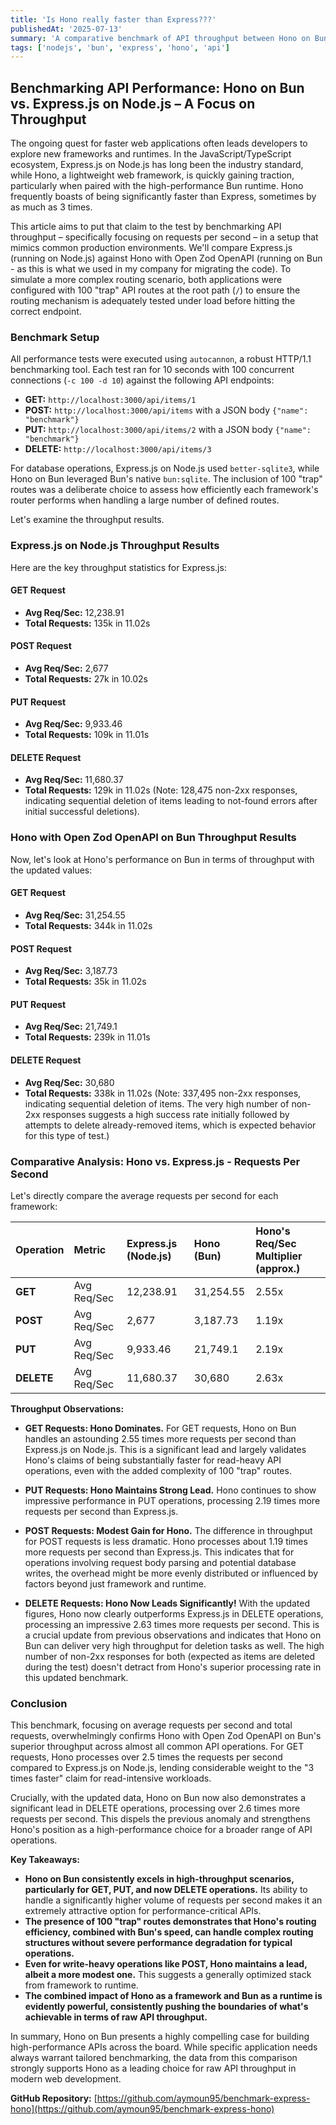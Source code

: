 ```yaml
---
title: 'Is Hono really faster than Express???'
publishedAt: '2025-07-13'
summary: 'A comparative benchmark of API throughput between Hono on Bun and Express.js on Node.js, focusing on requests per second for various HTTP methods in a real-world scenario.'
tags: ['nodejs', 'bun', 'express', 'hono', 'api']
---
```


## Benchmarking API Performance: Hono on Bun vs. Express.js on Node.js – A Focus on Throughput

The ongoing quest for faster web applications often leads developers to explore new frameworks and runtimes. In the JavaScript/TypeScript ecosystem, Express.js on Node.js has long been the industry standard, while Hono, a lightweight web framework, is quickly gaining traction, particularly when paired with the high-performance Bun runtime. Hono frequently boasts of being significantly faster than Express, sometimes by as much as 3 times.

This article aims to put that claim to the test by benchmarking API throughput – specifically focusing on requests per second – in a setup that mimics common production environments. We'll compare Express.js (running on Node.js) against Hono with Open Zod OpenAPI (running on Bun - as this is what we used in my company for migrating the code). To simulate a more complex routing scenario, both applications were configured with 100 "trap" API routes at the root path (`/`) to ensure the routing mechanism is adequately tested under load before hitting the correct endpoint.

### Benchmark Setup

All performance tests were executed using `autocannon`, a robust HTTP/1.1 benchmarking tool. Each test ran for 10 seconds with 100 concurrent connections (`-c 100 -d 10`) against the following API endpoints:

- **GET:** `http://localhost:3000/api/items/1`
- **POST:** `http://localhost:3000/api/items` with a JSON body `{"name": "benchmark"}`
- **PUT:** `http://localhost:3000/api/items/2` with a JSON body `{"name": "benchmark"}`
- **DELETE:** `http://localhost:3000/api/items/3`

For database operations, Express.js on Node.js used `better-sqlite3`, while Hono on Bun leveraged Bun's native `bun:sqlite`. The inclusion of 100 "trap" routes was a deliberate choice to assess how efficiently each framework's router performs when handling a large number of defined routes.

Let's examine the throughput results.

### Express.js on Node.js Throughput Results

Here are the key throughput statistics for Express.js:

#### GET Request

- **Avg Req/Sec:** 12,238.91
- **Total Requests:** 135k in 11.02s

#### POST Request

- **Avg Req/Sec:** 2,677
- **Total Requests:** 27k in 10.02s

#### PUT Request

- **Avg Req/Sec:** 9,933.46
- **Total Requests:** 109k in 11.01s

#### DELETE Request

- **Avg Req/Sec:** 11,680.37
- **Total Requests:** 129k in 11.02s (Note: 128,475 non-2xx responses, indicating sequential deletion of items leading to not-found errors after initial successful deletions).

### Hono with Open Zod OpenAPI on Bun Throughput Results

Now, let's look at Hono's performance on Bun in terms of throughput with the updated values:

#### GET Request

- **Avg Req/Sec:** 31,254.55
- **Total Requests:** 344k in 11.02s

#### POST Request

- **Avg Req/Sec:** 3,187.73
- **Total Requests:** 35k in 11.02s

#### PUT Request

- **Avg Req/Sec:** 21,749.1
- **Total Requests:** 239k in 11.01s

#### DELETE Request

- **Avg Req/Sec:** 30,680
- **Total Requests:** 338k in 11.02s (Note: 337,495 non-2xx responses, indicating sequential deletion of items. The very high number of non-2xx responses suggests a high success rate initially followed by attempts to delete already-removed items, which is expected behavior for this type of test.)

### Comparative Analysis: Hono vs. Express.js - Requests Per Second

Let's directly compare the average requests per second for each framework:

| Operation  | Metric      | Express.js (Node.js) | Hono (Bun) | Hono's Req/Sec Multiplier (approx.) |
| :--------- | :---------- | :------------------- | :--------- | :---------------------------------- |
| **GET**    | Avg Req/Sec | 12,238.91            | 31,254.55  | 2.55x                               |
| **POST**   | Avg Req/Sec | 2,677                | 3,187.73   | 1.19x                               |
| **PUT**    | Avg Req/Sec | 9,933.46             | 21,749.1   | 2.19x                               |
| **DELETE** | Avg Req/Sec | 11,680.37            | 30,680     | 2.63x                               |

**Throughput Observations:**

- **GET Requests: Hono Dominates.** For GET requests, Hono on Bun handles an astounding 2.55 times more requests per second than Express.js on Node.js. This is a significant lead and largely validates Hono's claims of being substantially faster for read-heavy API operations, even with the added complexity of 100 "trap" routes.

- **PUT Requests: Hono Maintains Strong Lead.** Hono continues to show impressive performance in PUT operations, processing 2.19 times more requests per second than Express.js.

- **POST Requests: Modest Gain for Hono.** The difference in throughput for POST requests is less dramatic. Hono processes about 1.19 times more requests per second than Express.js. This indicates that for operations involving request body parsing and potential database writes, the overhead might be more evenly distributed or influenced by factors beyond just framework and runtime.

- **DELETE Requests: Hono Now Leads Significantly!** With the updated figures, Hono now clearly outperforms Express.js in DELETE operations, processing an impressive 2.63 times more requests per second. This is a crucial update from previous observations and indicates that Hono on Bun can deliver very high throughput for deletion tasks as well. The high number of non-2xx responses for both (expected as items are deleted during the test) doesn't detract from Hono's superior processing rate in this updated benchmark.

### Conclusion

This benchmark, focusing on average requests per second and total requests, overwhelmingly confirms Hono with Open Zod OpenAPI on Bun's superior throughput across almost all common API operations. For GET requests, Hono processes over 2.5 times the requests per second compared to Express.js on Node.js, lending considerable weight to the "3 times faster" claim for read-intensive workloads.

Crucially, with the updated data, Hono on Bun now also demonstrates a significant lead in DELETE operations, processing over 2.6 times more requests per second. This dispels the previous anomaly and strengthens Hono's position as a high-performance choice for a broader range of API operations.

**Key Takeaways:**

- **Hono on Bun consistently excels in high-throughput scenarios, particularly for GET, PUT, and now DELETE operations.** Its ability to handle a significantly higher volume of requests per second makes it an extremely attractive option for performance-critical APIs.
- **The presence of 100 "trap" routes demonstrates that Hono's routing efficiency, combined with Bun's speed, can handle complex routing structures without severe performance degradation for typical operations.**
- **Even for write-heavy operations like POST, Hono maintains a lead, albeit a more modest one.** This suggests a generally optimized stack from framework to runtime.
- **The combined impact of Hono as a framework and Bun as a runtime is evidently powerful, consistently pushing the boundaries of what's achievable in terms of raw API throughput.**

In summary, Hono on Bun presents a highly compelling case for building high-performance APIs across the board. While specific application needs always warrant tailored benchmarking, the data from this comparison strongly supports Hono as a leading choice for raw API throughput in modern web development.

**GitHub Repository:** [https://github.com/aymoun95/benchmark-express-hono](https://github.com/aymoun95/benchmark-express-hono)
